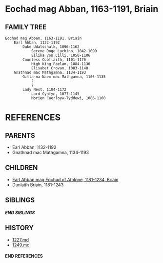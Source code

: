 # Eochad mag Abban, 1163-1191, Briain

## FAMILY TREE 
```
Eochad mag Abban, 1163-1191, Briain
    Earl Abban, 1132-1192
        Duke Udalschalk, 1096-1162
            Serene Doge Luchino, 1042-1099
            Eilika von Cilli, 1050-1106
        Countess Cobflaith, 1101-1176
            High King Faelan, 1084-1136
            Elisabet Crovan, 1083-1148        
    Gnathnad mac Mathgamna, 1134-1193
        Gilla-na-Naem mac Mathgamna, 1105-1135
            ?
            ?
        Lady Nest, 1104-1172
            Lord Cynfyn, 1077-1145
            Morien Caerloyw-Tyddewi, 1086-1160
```


# REFERENCES

## PARENTS 
* Earl Abban, 1132-1192
* Gnathnad mac Mathgamna, 1134-1193

## CHILDREN 
* [Earl Abban mag Eochad of Athlone, 1181-1234, Briain](p/abban_mag_eochad_1181.md)
* Dunlaith Briain, 1181-1243

## SIBLINGS

##### END SIBLINGS  
## HISTORY
* [1227.md](../h/1227.md)
* [1249.md](../h/1249.md)

#### END REFERENCES
